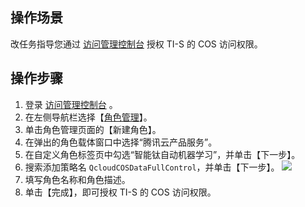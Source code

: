 ## 操作场景
改任务指导您通过 [访问管理控制台](https://console.cloud.tencent.com/cam) 授权 TI-S 的 COS 访问权限。

## 操作步骤
1. 登录 [访问管理控制台](https://console.cloud.tencent.com/cam) 。
2. 在左侧导航栏选择【[角色管理](https://console.cloud.tencent.com/cam/role)】。
3. 单击角色管理页面的【新建角色】。
4. 在弹出的角色载体窗口中选择“腾讯云产品服务”。
5. 在自定义角色标签页中勾选“智能钛自动机器学习”，并单击【下一步】。
6. 搜索添加策略名 `QcloudCOSDataFullControl`，并单击【下一步】。
![](https://main.qcloudimg.com/raw/459a100d5a56259260c8638991e0636a.jpg)
7. 填写角色名称和角色描述。
8. 单击【完成】，即可授权 TI-S 的 COS 访问权限。

